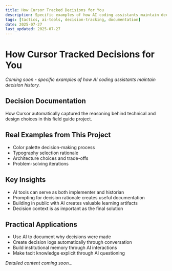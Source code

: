 ```yaml
---
title: How Cursor Tracked Decisions for You
description: Specific examples of how AI coding assistants maintain decision history
tags: [tactics, ai-tools, decision-tracking, documentation]
date: 2025-07-27
last_updated: 2025-07-27
---
```


# How Cursor Tracked Decisions for You

*Coming soon - specific examples of how AI coding assistants maintain decision history.*

## Decision Documentation
How Cursor automatically captured the reasoning behind technical and design choices in this field guide project.

## Real Examples from This Project
- Color palette decision-making process
- Typography selection rationale
- Architecture choices and trade-offs
- Problem-solving iterations

## Key Insights
- AI tools can serve as both implementer and historian
- Prompting for decision rationale creates useful documentation
- Building in public with AI creates valuable learning artifacts
- Decision context is as important as the final solution

## Practical Applications
- Use AI to document why decisions were made
- Create decision logs automatically through conversation
- Build institutional memory through AI interactions
- Make tacit knowledge explicit through AI questioning

*Detailed content coming soon...*
